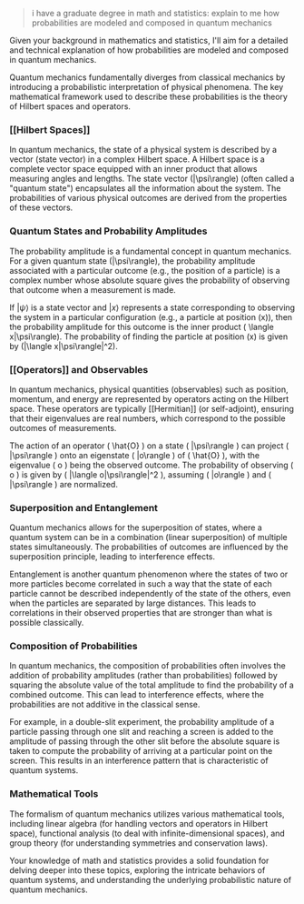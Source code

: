 >i have a graduate degree in math and statistics: explain to me how probabilities are modeled and composed in quantum mechanics

Given your background in mathematics and statistics, I'll aim for a detailed and technical explanation of how probabilities are modeled and composed in quantum mechanics.

Quantum mechanics fundamentally diverges from classical mechanics by introducing a probabilistic interpretation of physical phenomena. The key mathematical framework used to describe these probabilities is the theory of Hilbert spaces and operators.

### [[Hilbert Spaces]]

In quantum mechanics, the state of a physical system is described by a vector (state vector) in a complex Hilbert space. A Hilbert space is a complete vector space equipped with an inner product that allows measuring angles and lengths. The state vector \(|\psi\rangle\) (often called a "quantum state") encapsulates all the information about the system. The probabilities of various physical outcomes are derived from the properties of these vectors.

### Quantum States and Probability Amplitudes

The probability amplitude is a fundamental concept in quantum mechanics. For a given quantum state \(|\psi\rangle\), the probability amplitude associated with a particular outcome (e.g., the position of a particle) is a complex number whose absolute square gives the probability of observing that outcome when a measurement is made.

If $|\psi\rangle$ is a state vector and $|x\rangle$ represents a state corresponding to observing the system in a particular configuration (e.g., a particle at position \(x\)), then the probability amplitude for this outcome is the inner product \( \langle x|\psi\rangle\). The probability of finding the particle at position \(x\) is given by \(|\langle x|\psi\rangle|^2\).

### [[Operators]] and Observables

In quantum mechanics, physical quantities (observables) such as position, momentum, and energy are represented by operators acting on the Hilbert space. These operators are typically [[Hermitian]] (or self-adjoint), ensuring that their eigenvalues are real numbers, which correspond to the possible outcomes of measurements.

The action of an operator \( \hat{O} \) on a state \( |\psi\rangle \) can project \( |\psi\rangle \) onto an eigenstate \( |o\rangle \) of \( \hat{O} \), with the eigenvalue \( o \) being the observed outcome. The probability of observing \( o \) is given by \( |\langle o|\psi\rangle|^2 \), assuming \( |o\rangle \) and \( |\psi\rangle \) are normalized.

### Superposition and Entanglement

Quantum mechanics allows for the superposition of states, where a quantum system can be in a combination (linear superposition) of multiple states simultaneously. The probabilities of outcomes are influenced by the superposition principle, leading to interference effects.

Entanglement is another quantum phenomenon where the states of two or more particles become correlated in such a way that the state of each particle cannot be described independently of the state of the others, even when the particles are separated by large distances. This leads to correlations in their observed properties that are stronger than what is possible classically.

### Composition of Probabilities

In quantum mechanics, the composition of probabilities often involves the addition of probability amplitudes (rather than probabilities) followed by squaring the absolute value of the total amplitude to find the probability of a combined outcome. This can lead to interference effects, where the probabilities are not additive in the classical sense.

For example, in a double-slit experiment, the probability amplitude of a particle passing through one slit and reaching a screen is added to the amplitude of passing through the other slit before the absolute square is taken to compute the probability of arriving at a particular point on the screen. This results in an interference pattern that is characteristic of quantum systems.

### Mathematical Tools

The formalism of quantum mechanics utilizes various mathematical tools, including linear algebra (for handling vectors and operators in Hilbert space), functional analysis (to deal with infinite-dimensional spaces), and group theory (for understanding symmetries and conservation laws).

Your knowledge of math and statistics provides a solid foundation for delving deeper into these topics, exploring the intricate behaviors of quantum systems, and understanding the underlying probabilistic nature of quantum mechanics.